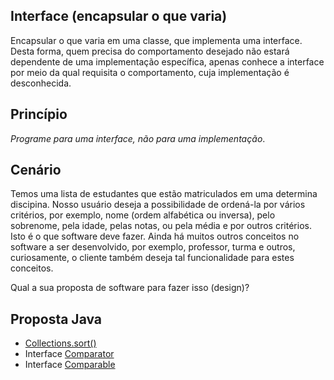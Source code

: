 ## Interface (encapsular o que varia)

Encapsular o que varia em uma classe, que implementa uma interface.
Desta forma, quem precisa do comportamento desejado não estará
dependente de uma implementação específica, apenas conhece a 
interface por meio da qual requisita o comportamento, cuja 
implementação é desconhecida.

## Princípio

_Programe para uma interface, não para uma implementação_.

## Cenário

Temos uma lista de estudantes que estão matriculados em uma determina
discipina. Nosso usuário deseja a possibilidade de ordená-la por 
vários critérios, por exemplo, nome (ordem alfabética ou inversa), pelo sobrenome, pela idade, 
pelas notas, ou pela média e por outros critérios. Isto é o que software
deve fazer. Ainda há muitos outros conceitos no software a ser desenvolvido, por 
exemplo, professor, turma e outros, curiosamente, o cliente também deseja tal funcionalidade
para estes conceitos. 

Qual a sua proposta de software para fazer isso (design)?


## Proposta Java

- [Collections.sort()](https://docs.oracle.com/en/java/javase/21/docs/api/java.base/java/util/Collections.html#sort(java.util.List))
- Interface [Comparator](https://docs.oracle.com/en/java/javase/21/docs/api/java.base/java/util/Comparator.html)
- Interface [Comparable](https://docs.oracle.com/en/java/javase/21/docs/api/java.base/java/lang/Comparable.html)

